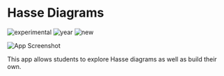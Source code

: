 # Hasse Diagrams

![experimental](https://img.shields.io/badge/lifecycle-experimental-orange)
![year](https://img.shields.io/badge/year-2021-lightgrey)
![new](https://img.shields.io/badge/lifecycle-newapp-brightgreen)

![App Screenshot](https://sites.psu.edu/shinyapps/files/2021/02/Hasse-diag-e1613361066676-1536x768.png)

This app allows students to explore Hasse diagrams as well as build their own.
